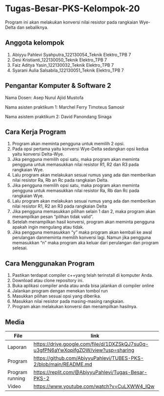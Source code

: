 # Tugas-Besar-PKS-Kelompok-20
Program ini akan melakukan konversi nilai resistor pada rangkaian Wye-Delta dan sebaliknya.

## Anggota kelompok

1. Abiyyu Pahlevi Syahputra_122130054_Teknik Elektro_TPB 7
2. Desi Kristianti_122130050_Teknik Elektro_TPB 7
3. Faiz Aditya Yasin_122130032_Teknik Elektro_TPB 7
4. Syarani Aulia Salsabila_122130051_Teknik Elektro_TPB 7

## Pengantar Komputer & Software 2
Nama Dosen: Asep Nurul Ajiid Mustofa

Nama asisten praktikum 1: Marchel Ferry Timoteus Samosir

Nama asistem praktikum 2: David Panondang Sinaga

## Cara Kerja Program
1. Program akan meminta pengguna untuk memilih 2 opsi.
2. Pada opsi pertama yaitu konversi Wye-Delta sedangkan opsi kedua yaitu konversi Delta-Wye.
3. Jika pengguna memilih opsi satu, maka program akan meminta pengguna untuk memasukkan nilai resistor R1, R2 dan R3 pada    rangkaian Wye. 
4. Lalu program akan melakukan sesuai rumus yang ada dan memberikan nilai resistor Ra, Rb an Rc pada rangkaian Delta.
5. Jika pengguna memilih opsi satu, maka program akan meminta pengguna untuk memasukkan nilai resistor Ra, Rb dan Rc pada    rangkaian Wye.
4. Lalu program akan melakukan sesuai rumus yang ada dan memberikan nilai resistor R1, R2 an R3 pada rangkaian Delta
5. Jika pengguna memasukkan pilihan selain 1 dan 2, maka program akan menampilkan pesan “pilihan tidak valid”. 
6. Setelah menampilkan hasil konversi, program akan meminta pengguna apakah ingin mengulang atau tidak.
7. Jika pengguna memasukkan “y” maka program akan kembali ke awal perulangan danmeminta memilih konversi lagi. Namun jika pengguna memasukkan “n” maka program aka keluar dari perulangan dan program selesai.

## Cara Menggunakan Program
1. Pastikan terdapat compiler c++yang telah terinstall di komputer Anda.
2. Download atau clone repository ini.
3. Buka aplikasi compiler anda atau anda bisa jalankan di compiler online
4. Jalankan program dengan menekan tombol run
5. Masukkan pilihan sesuai opsi yang diberika.
6. Masukkan nilai resistor pada masing-masing rangkaian.
7. Program akan melakukan konversi dan menampilkan hasilnya.


## Media

| File |      link     |
| ------ | ------ |
| Laporan | https://drive.google.com/file/d/1DXZSkQJ7su0q-u3gfPN6aYwXopifgZOW/view?usp=sharing |
| Program | https://github.com/AbiyyuPahlevi/TUBES-PKS-2/blob/main/README.md |
| Program running | https://replit.com/@AbiyyuPahlevi/Tugas-Besar-PKS-2 |
| Video | https://www.youtube.com/watch?v=CuLXWW4_IQw |
